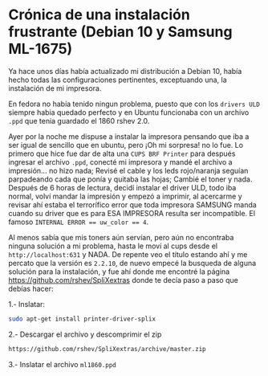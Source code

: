 # Crónica de una instalación frustrante (Debian 10 y Samsung ML-1675)

Ya hace unos días había actualizado mi distribución a Debian 10, había hecho todas las configuraciones pertinentes, exceptuando una, la instalación de mi impresora.

En fedora no había tenido ningun problema, puesto que con los `drivers ULD` siempre habia quedado perfecto y en Ubuntu funcionaba con un archivo `.ppd` que tenia guardado el 1860 rshev 2.0.

Ayer por la noche me dispuse a instalar la impresora pensando que iba a ser igual de sencillo que en ubuntu, pero ¡Oh mi sorpresa! no lo fue. Lo primero que hice fue dar de alta una `CUPS BRF Printer` para después ingresar el archivo `.ppd`, conecté mi impresora y mandé el archivo a impresión… no hizo nada; Revisé el cable y los leds rojo/naranja seguían parpadeando cada que ponía y quitaba las hojas; Cambié el toner y nada. Después de 6 horas de lectura, decidí instalar el driver ULD, todo iba normal, volví mandar la impresión y empezó a imprimir, al acercarme y revisar ahí estaba el terrorífico error que toda impresora SAMSUNG manda cuando su driver que es para ESA IMPRESORA resulta ser incompatible. El famoso `INTERNAL ERROR == uw_color == 4`.

Al menos sabía que mis toners aún servían, pero aún no encontraba ninguna solución a mi problema, hasta le moví al cups desde el `http://localhost:631` y NADA. De repente veo el título estando ahí y me percato que la versión es `2.2.10`, de nuevo empecé la busqueda de alguna solución para la instalación, y fue ahí donde me encontré la página https://github.com/rshev/SpliXextras donde te decía paso a paso que debías hacer:

1.- Inslatar:
```bash
sudo apt-get install printer-driver-splix
```
2.- Descargar el archivo y descomprimir el zip
```bash
https://github.com/rshev/SpliXextras/archive/master.zip
```
3.- Inslatar el archivo `ml1860.ppd`
